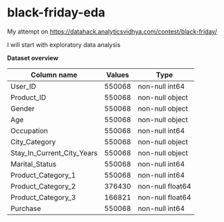 # black-friday-eda

My attempt on https://datahack.analyticsvidhya.com/contest/black-friday/  
  
I will start with exploratory data analysis
  
  
**Dataset overview**  
  
| Column name | Values | Type |
| --- | --- | --- |
| User_ID | 550068 | non-null int64 |
| Product_ID | 550068 | non-null object |
| Gender | 550068 | non-null object |
| Age | 550068 | non-null object |
| Occupation | 550068 | non-null int64 |
| City_Category | 550068 | non-null object |
| Stay_In_Current_City_Years | 550068 | non-null object |
| Marital_Status | 550068 | non-null int64 |
| Product_Category_1 | 550068 | non-null int64 |
| Product_Category_2 | 376430 | non-null float64 |
| Product_Category_3 | 166821 | non-null float64 |
| Purchase | 550068 | non-null int64 |
